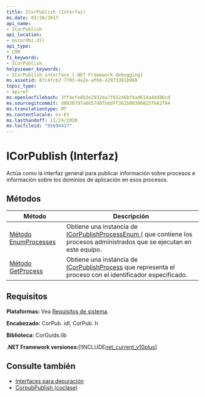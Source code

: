 ```yaml
---
title: ICorPublish (Interfaz)
ms.date: 03/30/2017
api_name:
- ICorPublish
api_location:
- mscordbi.dll
api_type:
- COM
f1_keywords:
- ICorPublish
helpviewer_keywords:
- ICorPublish interface [.NET Framework debugging]
ms.assetid: 87c4fcb2-7703-4a2e-afb6-42973381b960
topic_type:
- apiref
ms.openlocfilehash: 3ff4efe8b3e2932da7f65246bf4ad614a4dd86cd
ms.sourcegitcommit: d8020797a6657d0fbbdff362b80300815f682f94
ms.translationtype: MT
ms.contentlocale: es-ES
ms.lasthandoff: 11/24/2020
ms.locfileid: "95694417"
---
```

# <a name="icorpublish-interface"></a>ICorPublish (Interfaz)

Actúa como la interfaz general para publicar información sobre procesos e información sobre los dominios de aplicación en esos procesos.  
  
## <a name="methods"></a>Métodos  
  
|Método|Descripción|  
|------------|-----------------|  
|[Método EnumProcesses](icorpublish-enumprocesses-method.md)|Obtiene una instancia de [ICorPublishProcessEnum (](icorpublishprocessenum-interface.md) que contiene los procesos administrados que se ejecutan en este equipo.|  
|[Método GetProcess](icorpublish-getprocess-method.md)|Obtiene una instancia de [ICorPublishProcess](icorpublishprocess-interface.md) que representa el proceso con el identificador especificado.|  
  
## <a name="requirements"></a>Requisitos  

 **Plataformas:** Vea [Requisitos de sistema](../../get-started/system-requirements.md).  
  
 **Encabezado:** CorPub. idl, CorPub. h  
  
 **Biblioteca:** CorGuids.lib  
  
 **.NET Framework versiones:**[!INCLUDE[net_current_v10plus](../../../../includes/net-current-v10plus-md.md)]  
  
## <a name="see-also"></a>Consulte también

- [Interfaces para depuración](debugging-interfaces.md)
- [CorpubPublish (coclase)](corpubpublish-coclass.md)
